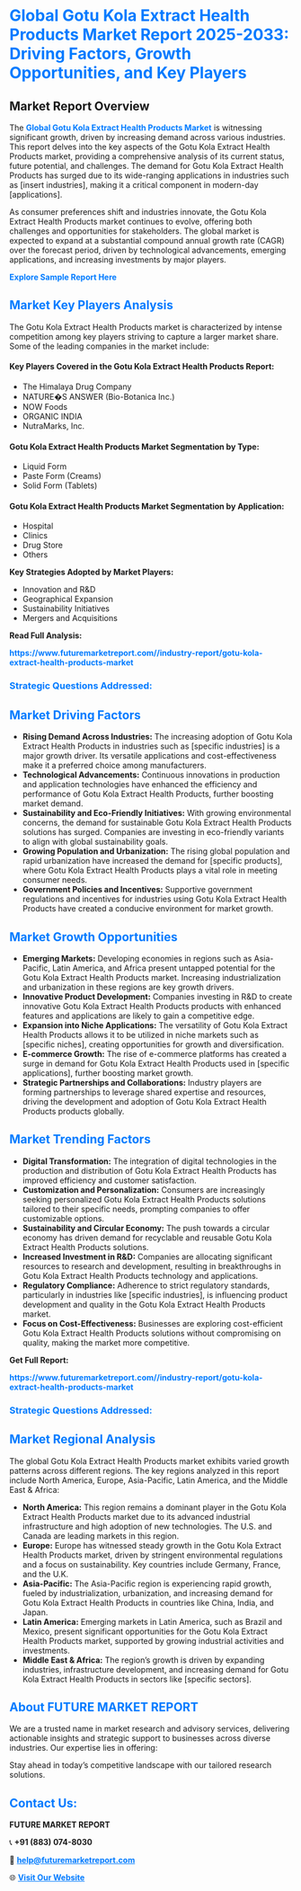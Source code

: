 <h1 style="color: #007BFF;">Global Gotu Kola Extract Health Products Market Report 2025-2033: Driving Factors, Growth Opportunities, and Key Players</h1>

<section id="overview">
<h2>Market Report Overview</h2>
<p>The <a href="https://www.futuremarketreport.com//industry-report/gotu-kola-extract-health-products-market" style="color: #007BFF; text-decoration: none;"><strong>Global Gotu Kola Extract Health Products Market</strong></a> is witnessing significant growth, driven by increasing demand across various industries. This report delves into the key aspects of the Gotu Kola Extract Health Products market, providing a comprehensive analysis of its current status, future potential, and challenges. The demand for Gotu Kola Extract Health Products has surged due to its wide-ranging applications in industries such as [insert industries], making it a critical component in modern-day [applications].</p>
<p>As consumer preferences shift and industries innovate, the Gotu Kola Extract Health Products market continues to evolve, offering both challenges and opportunities for stakeholders. The global market is expected to expand at a substantial compound annual growth rate (CAGR) over the forecast period, driven by technological advancements, emerging applications, and increasing investments by major players.</p>
</section>

<section id="overview">
<p><a href="https://www.futuremarketreport.com//request-sample/reportId=78266" style="color: #007BFF; text-decoration: none;"><strong>Explore Sample Report Here</strong></a></p>
</section>

<section id="key-players">
<h2 style="color: #007BFF;">Market Key Players Analysis</h2>
<p>The Gotu Kola Extract Health Products market is characterized by intense competition among key players striving to capture a larger market share. Some of the leading companies in the market include:</p>
<h4>Key Players Covered in the Gotu Kola Extract Health Products Report:</h4>
<ul><li>The Himalaya Drug Company</li><li>NATURE�S ANSWER (Bio-Botanica Inc.)</li><li>NOW Foods</li><li>ORGANIC INDIA</li><li>NutraMarks, Inc.</li></ul>
<h4>Gotu Kola Extract Health Products Market Segmentation by Type:</h4>
<ul><li>Liquid Form</li><li>Paste Form (Creams)</li><li>Solid Form (Tablets)</li></ul>

<h4>Gotu Kola Extract Health Products Market Segmentation by Application:</h4>
<ul><li>Hospital</li><li>Clinics</li><li>Drug Store</li><li>Others</li></ul>
<p><strong>Key Strategies Adopted by Market Players:</strong></p>
<ul>
<li>Innovation and R&D</li>
<li>Geographical Expansion</li>
<li>Sustainability Initiatives</li>
<li>Mergers and Acquisitions</li>
</ul>
</section>

<section>
<p><strong>Read Full Analysis: </strong></p><a href="https://www.futuremarketreport.com//industry-report/gotu-kola-extract-health-products-market" style="color: #007BFF; text-decoration: none;"><strong>https://www.futuremarketreport.com//industry-report/gotu-kola-extract-health-products-market</strong></a>
<h3 style="color: #007BFF;">Strategic Questions Addressed:</h3>
</section>

<section id="driving-factors">
<h2 style="color: #007BFF;">Market Driving Factors</h2>
<ul>
<li><strong>Rising Demand Across Industries:</strong> The increasing adoption of Gotu Kola Extract Health Products in industries such as [specific industries] is a major growth driver. Its versatile applications and cost-effectiveness make it a preferred choice among manufacturers.</li>
<li><strong>Technological Advancements:</strong> Continuous innovations in production and application technologies have enhanced the efficiency and performance of Gotu Kola Extract Health Products, further boosting market demand.</li>
<li><strong>Sustainability and Eco-Friendly Initiatives:</strong> With growing environmental concerns, the demand for sustainable Gotu Kola Extract Health Products solutions has surged. Companies are investing in eco-friendly variants to align with global sustainability goals.</li>
<li><strong>Growing Population and Urbanization:</strong> The rising global population and rapid urbanization have increased the demand for [specific products], where Gotu Kola Extract Health Products plays a vital role in meeting consumer needs.</li>
<li><strong>Government Policies and Incentives:</strong> Supportive government regulations and incentives for industries using Gotu Kola Extract Health Products have created a conducive environment for market growth.</li>
</ul>
</section>

<section id="growth-opportunities">
<h2 style="color: #007BFF;">Market Growth Opportunities</h2>
<ul>
<li><strong>Emerging Markets:</strong> Developing economies in regions such as Asia-Pacific, Latin America, and Africa present untapped potential for the Gotu Kola Extract Health Products market. Increasing industrialization and urbanization in these regions are key growth drivers.</li>
<li><strong>Innovative Product Development:</strong> Companies investing in R&D to create innovative Gotu Kola Extract Health Products products with enhanced features and applications are likely to gain a competitive edge.</li>
<li><strong>Expansion into Niche Applications:</strong> The versatility of Gotu Kola Extract Health Products allows it to be utilized in niche markets such as [specific niches], creating opportunities for growth and diversification.</li>
<li><strong>E-commerce Growth:</strong> The rise of e-commerce platforms has created a surge in demand for Gotu Kola Extract Health Products used in [specific applications], further boosting market growth.</li>
<li><strong>Strategic Partnerships and Collaborations:</strong> Industry players are forming partnerships to leverage shared expertise and resources, driving the development and adoption of Gotu Kola Extract Health Products products globally.</li>
</ul>
</section>

<section id="trending-factors">
<h2 style="color: #007BFF;">Market Trending Factors</h2>
<ul>
<li><strong>Digital Transformation:</strong> The integration of digital technologies in the production and distribution of Gotu Kola Extract Health Products has improved efficiency and customer satisfaction.</li>
<li><strong>Customization and Personalization:</strong> Consumers are increasingly seeking personalized Gotu Kola Extract Health Products solutions tailored to their specific needs, prompting companies to offer customizable options.</li>
<li><strong>Sustainability and Circular Economy:</strong> The push towards a circular economy has driven demand for recyclable and reusable Gotu Kola Extract Health Products solutions.</li>
<li><strong>Increased Investment in R&D:</strong> Companies are allocating significant resources to research and development, resulting in breakthroughs in Gotu Kola Extract Health Products technology and applications.</li>
<li><strong>Regulatory Compliance:</strong> Adherence to strict regulatory standards, particularly in industries like [specific industries], is influencing product development and quality in the Gotu Kola Extract Health Products market.</li>
<li><strong>Focus on Cost-Effectiveness:</strong> Businesses are exploring cost-efficient Gotu Kola Extract Health Products solutions without compromising on quality, making the market more competitive.</li>
</ul>
</section>

<section>
<p><strong>Get Full Report: </strong></p><a href="https://www.futuremarketreport.com//industry-report/gotu-kola-extract-health-products-market" style="color: #007BFF; text-decoration: none;"><strong>https://www.futuremarketreport.com//industry-report/gotu-kola-extract-health-products-market</strong></a>
<h3 style="color: #007BFF;">Strategic Questions Addressed:</h3>
</section>


<section id="regional-analysis">
<h2 style="color: #007BFF;">Market Regional Analysis</h2>
<p>The global Gotu Kola Extract Health Products market exhibits varied growth patterns across different regions. The key regions analyzed in this report include North America, Europe, Asia-Pacific, Latin America, and the Middle East & Africa:</p>
<ul>
<li><strong>North America:</strong> This region remains a dominant player in the Gotu Kola Extract Health Products market due to its advanced industrial infrastructure and high adoption of new technologies. The U.S. and Canada are leading markets in this region.</li>
<li><strong>Europe:</strong> Europe has witnessed steady growth in the Gotu Kola Extract Health Products market, driven by stringent environmental regulations and a focus on sustainability. Key countries include Germany, France, and the U.K.</li>
<li><strong>Asia-Pacific:</strong> The Asia-Pacific region is experiencing rapid growth, fueled by industrialization, urbanization, and increasing demand for Gotu Kola Extract Health Products in countries like China, India, and Japan.</li>
<li><strong>Latin America:</strong> Emerging markets in Latin America, such as Brazil and Mexico, present significant opportunities for the Gotu Kola Extract Health Products market, supported by growing industrial activities and investments.</li>
<li><strong>Middle East & Africa:</strong> The region’s growth is driven by expanding industries, infrastructure development, and increasing demand for Gotu Kola Extract Health Products in sectors like [specific sectors].</li>
</ul>
</section>

<footer>
<h2 style="color: #007BFF;">About FUTURE MARKET REPORT</h2>
<p>We are a trusted name in market research and advisory services, delivering actionable insights and strategic support to businesses across diverse industries. Our expertise lies in offering:</p>

<p>Stay ahead in today’s competitive landscape with our tailored research solutions.</p>

<h2 style="color: #007BFF;">Contact Us:</h2>
<p><strong>FUTURE MARKET REPORT</strong></p>
<p>📞 <strong>+91 (883) 074-8030</strong></p>
<p>📧 <strong><a href="mailto:help@futuremarketreport.com" style="color: #007BFF;">help@futuremarketreport.com</a></strong></p>
<p>🌐 <strong><a href="https://www.futuremarketreport.com/" style="color: #007BFF;">Visit Our Website</a></strong></p>
</footer>